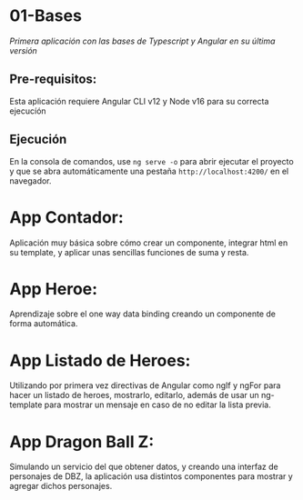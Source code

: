 # 01-Bases

_Primera aplicación con las bases de Typescript y Angular en su última versión_

## Pre-requisitos:

Esta aplicación requiere Angular CLI v12 y Node v16 para su correcta ejecucíón

## Ejecución

En la consola de comandos, use `ng serve -o` para abrir ejecutar el proyecto y que se abra automáticamente una pestaña `http://localhost:4200/` en el navegador.

# App Contador:

Aplicación muy básica sobre cómo crear un componente, integrar html en su template, y aplicar unas sencillas funciones de suma y resta.

# App Heroe:

Aprendizaje sobre el one way data binding creando un componente de forma automática.

# App Listado de Heroes:

Utilizando por primera vez directivas de Angular como ngIf y ngFor para hacer un listado de heroes, mostrarlo, editarlo, además de usar un ng-template para mostrar un mensaje en caso de no editar la lista previa.

# App Dragon Ball Z:

Simulando un servicio del que obtener datos, y creando una interfaz de personajes de DBZ, la aplicación usa distintos componentes para mostrar y agregar dichos personajes.
